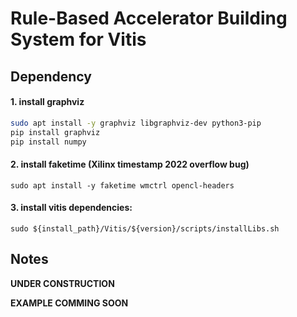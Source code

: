 # Rule-Based Accelerator Building System for Vitis


## Dependency



#### 1. install graphviz

```bash
sudo apt install -y graphviz libgraphviz-dev python3-pip
pip install graphviz
pip install numpy
```

#### 2. install faketime (Xilinx timestamp 2022 overflow bug)

```
sudo apt install -y faketime wmctrl opencl-headers
```

#### 3. install vitis dependencies:

```
sudo ${install_path}/Vitis/${version}/scripts/installLibs.sh
```

## Notes

__UNDER CONSTRUCTION__


__EXAMPLE COMMING SOON__
